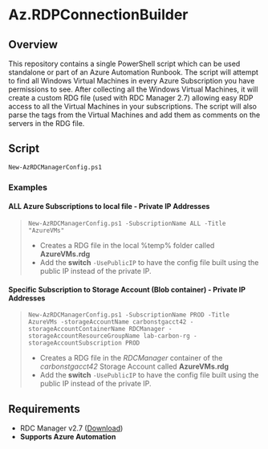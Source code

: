 # Az.RDPConnectionBuilder

## Overview
This repository contains a single PowerShell script which can be used standalone or part of an Azure Automation Runbook.  The script will attempt to find all Windows Virtual Machines in every Azure Subscription you have permissions to see.  After collecting all the Windows Virtual Machines, it will create a custom RDG file (used with RDC Manager 2.7) allowing easy RDP access to all the Virtual Machines in your subscriptions.  The script will also parse the tags from the Virtual Machines and add them as comments on the servers in the RDG file.

## Script
``New-AzRDCManagerConfig.ps1``

### Examples
#### ALL Azure Subscriptions to local file - Private IP Addresses
> ``New-AzRDCManagerConfig.ps1 -SubscriptionName ALL -Title "AzureVMs"``
> - Creates a RDG file in the local %temp% folder called **AzureVMs.rdg**
> - Add the **switch** ``-UsePublicIP`` to have the config file built using the public IP instead of the private IP.

#### Specific Subscription to Storage Account (Blob container) - Private IP Addresses
> ``New-AzRDCManagerConfig.ps1 -SubscriptionName PROD -Title AzureVMs -storageAccountName carbonstgacct42 -storageAccountContainerName RDCManager -storageAccountResourceGroupName lab-carbon-rg -storageAccountSubscription PROD``
> - Creates a RDG file in the *RDCManager* container of the *carbonstgacct42* Storage Account called **AzureVMs.rdg**
> - Add the **switch** ``-UsePublicIP`` to have the config file built using the public IP instead of the private IP.

## Requirements
- RDC Manager v2.7 ([Download](https://www.microsoft.com/en-us/download/details.aspx?id=44989))
- **Supports Azure Automation**

